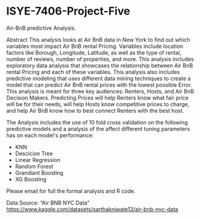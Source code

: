 # ISYE-7406-Project-Five
Air-BnB predictive Analysis.

Abstract
This analysis looks at Air BnB data in New York to find out which variables most impact Air
BnB rental Pricing. Variables include location factors like Borough, Longitude, Latitude, as
well as the type of rental, number of reviews, number of properties, and more. This
analysis includes exploratory data analysis that showcases the relationship between Air
BnB rental Pricing and each of these variables. This analysis also includes predictive
modeling that uses different data mining techniques to create a model that can predict Air
BnB rental prices with the lowest possible Error. This analysis is meant for three key
audiences: Renters, Hosts, and Air BnB Decision Makers. Predicting Prices will help
Renters know what fair price will be for their needs, will help Hosts know competitive
prices to charge, and help Air BnB know how to best connect Renters with the best host.

The Analysis includes the use of 10 fold cross validation on the following predictive models and a analysis of the affect different tuning parameters has on each model's performance: 
- KNN
- Descicion Tree
- Linear Regression
- Random Forest
- Grandiant Boosting
- XG Boosting

Please email for full the formal analysis and R code. 

Data Source:
“Air BNB NYC Data”
https://www.kaggle.com/datasets/sarthakniwate13/air-bnb-nyc-data
